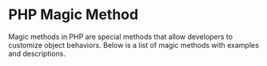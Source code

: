 # PHP Magic Method  
Magic methods in PHP are special methods that allow developers to customize object behaviors. Below is a list of magic methods with examples and descriptions.
